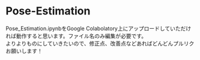 # Pose-Estimation

Pose_Estimation.ipynbをGoogle Colabolatory上にアップロードしていただければ動作すると思います。ファイル名のみ編集が必要です。<br>
よりよりものにしていきたいので、修正点、改善点などあればどんどんプルリクお願いします！
